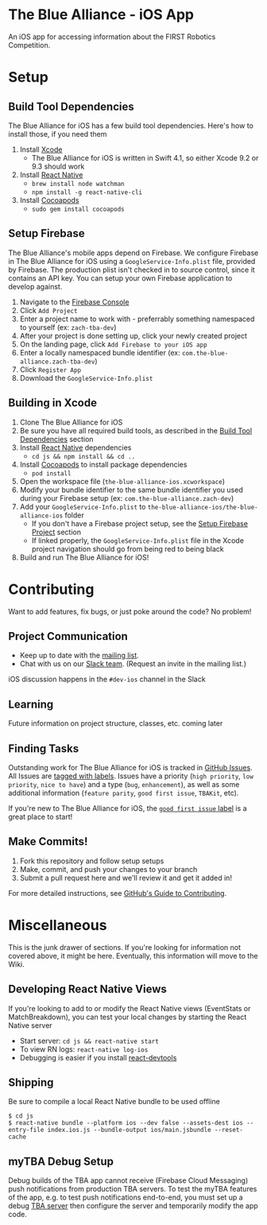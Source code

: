 The Blue Alliance - iOS App
===

An iOS app for accessing information about the FIRST Robotics Competition.

Setup
===

Build Tool Dependencies
---
The Blue Alliance for iOS has a few build tool dependencies. Here's how to install those, if you need them

1. Install [Xcode](https://developer.apple.com/xcode/)
	* The Blue Alliance for iOS is written in Swift 4.1, so either Xcode 9.2 or 9.3 should work
2. Install [React Native](https://facebook.github.io/react-native)
	* `brew install node watchman`
	* `npm install -g react-native-cli`
3. Install [Cocoapods](http://guides.cocoapods.org/using/getting-started.html#getting-started)
	* `sudo gem install cocoapods`

Setup Firebase
---
The Blue Alliance's mobile apps depend on Firebase. We configure Firebase in The Blue Alliance for iOS using a `GoogleService-Info.plist` file, provided by Firebase. The production plist isn't checked in to source control, since it contains an API key. You can setup your own Firebase application to develop against.

1. Navigate to the [Firebase Console](https://console.firebase.google.com/u/0/)
2. Click `Add Project`
3. Enter a project name to work with - preferrably something namespaced to yourself (ex: `zach-tba-dev`)
4. After your project is done setting up, click your newly created project
5. On the landing page, click `Add Firebase to your iOS app`
6. Enter a locally namespaced bundle identifier (ex: `com.the-blue-alliance.zach-tba-dev`)
7. Click `Register App`
8. Download the `GoogleService-Info.plist`

Building in Xcode
---
1. Clone The Blue Alliance for iOS
2. Be sure you have all required build tools, as described in the [Build Tool Dependencies](#build-tool-dependencies) section
3. Install [React Native](https://facebook.github.io/react-native) dependencies
	* `cd js && npm install && cd ..`
4. Install [Cocoapods](http://guides.cocoapods.org/using/getting-started.html#getting-started) to install package dependencies
	* `pod install`
5. Open the workspace file (`the-blue-alliance-ios.xcworkspace`)
6. Modify your bundle identifier to the same bundle identifier you used during your Firebase setup (ex: `com.the-blue-alliance.zach-dev`)
7. Add your `GoogleService-Info.plist` to `the-blue-alliance-ios/the-blue-alliance-ios` folder
	* If you don't have a Firebase project setup, see the [Setup Firebase Project](#setup-firebase) section
	* If linked properly, the `GoogleService-Info.plist` file in the Xcode project navigation should go from being red to being black
8. Build and run The Blue Alliance for iOS!

Contributing
============

Want to add features, fix bugs, or just poke around the code? No problem!

Project Communication 
---
 - Keep up to date with the [mailing list](https://groups.google.com/forum/#!forum/thebluealliance-developers).
 - Chat with us on our [Slack team](https://the-blue-alliance.slack.com/). (Request an invite in the mailing list.)

iOS discussion happens in the `#dev-ios` channel in the Slack

Learning
---
Future information on project structure, classes, etc. coming later

Finding Tasks
---
Outstanding work for The Blue Alliance for iOS is tracked in [GitHub Issues](https://github.com/the-blue-alliance/the-blue-alliance-ios/issues). All Issues are [tagged with labels](https://github.com/the-blue-alliance/the-blue-alliance-ios/labels). Issues have a priority (`high priority`, `low priority`, `nice to have`) and a type (`bug`, `enhancement`), as well as some additional information (`feature parity`, `good first issue`, `TBAKit`, etc).

If you're new to The Blue Alliance for iOS, the [`good first issue` label](https://github.com/the-blue-alliance/the-blue-alliance-ios/issues?q=is%3Aopen+is%3Aissue+label%3A%22good+first+issue%22) is a great place to start!

Make Commits!
---
1. Fork this repository and follow setup setups
2. Make, commit, and push your changes to your branch
3. Submit a pull request here and we'll review it and get it added in!

For more detailed instructions, see [GitHub's Guide to Contributing](https://guides.github.com/activities/contributing-to-open-source/).

Miscellaneous
===

This is the junk drawer of sections. If you're looking for information not covered above, it might be here. Eventually, this information will move to the Wiki.

Developing React Native Views
---
If you're looking to add to or modify the React Native views (EventStats or MatchBreakdown), you can test your local changes by starting the React Native server

* Start server: `cd js && react-native start`
* To view RN logs: `react-native log-ios`
* Debugging is easier if you install [react-devtools](https://github.com/facebook/react-devtools/tree/master/packages/react-devtools)

Shipping
-----
Be sure to compile a local React Native bundle to be used offline

```
$ cd js
$ react-native bundle --platform ios --dev false --assets-dest ios --entry-file index.ios.js --bundle-output ios/main.jsbundle --reset-cache
```

myTBA Debug Setup
------------------
Debug builds of the TBA app cannot receive (Firebase Cloud Messaging) push notifications from production TBA servers. To test the myTBA features of the app, e.g. to test push notifications end-to-end, you must set up a debug [TBA server](https://github.com/the-blue-alliance/the-blue-alliance) then configure the server and temporarily modify the app code.
